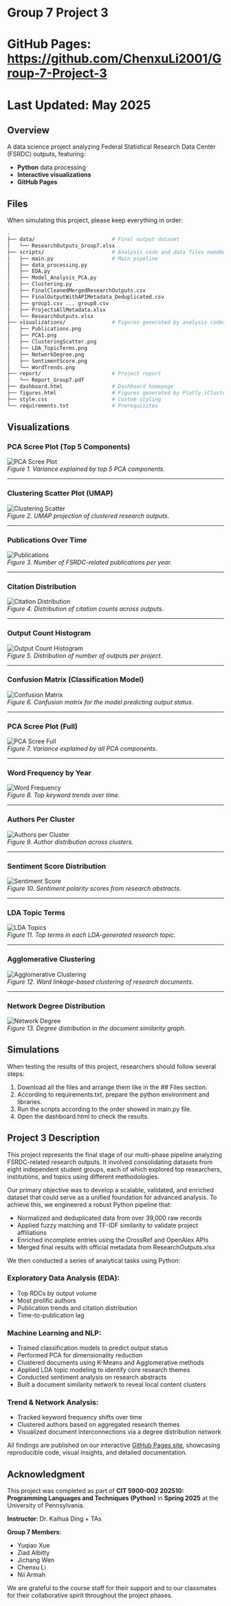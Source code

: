 # Group 7 Project 3
# GitHub Pages: https://github.com/ChenxuLi2001/Group-7-Project-3
# Last Updated: May 2025 

## Overview
A data science project analyzing Federal Statistical Research Data Center (FSRDC) outputs, featuring:  
- **Python** data processing
- **Interactive visualizations** 
- **GitHub Pages**

## Files

When simulating this project, please keep everything in order:

```bash
.  
├── data/                         # Final output dataset  
│   └── ResearchOutputs_Group7.xlsx  
├── scripts/                      # Analysis code and data files needed  
│   ├── main.py                   # Main pipeline  
│   ├── data_processing.py  
│   ├── EDA.py  
│   ├── Model_Analysis_PCA.py  
│   ├── Clustering.py  
│   ├── FinalCleanedMergedResearchOutputs.csv  
│   ├── FinalOutputWithAPIMetadata_Deduplicated.csv  
│   ├── group1.csv ... group8.csv  
│   ├── ProjectsAllMetadata.xlsx  
│   └── ResearchOutputs.xlsx  
├── visualizations/               # Figures generated by analysis codes  
│   ├── Publications.png  
│   ├── PCA1.png  
│   ├── ClusteringScatter.png  
│   ├── LDA_TopicTerms.png  
│   ├── NetworkDegree.png  
│   ├── SentimentScore.png  
│   └── WordTrends.png  
├── report/                       # Project report  
│   └── Report_Group7.pdf  
├── dashboard.html                # Dashboard homepage  
├── figures.html                  # Figures generated by Plotly (Clustering.py)  
├── style.css                     # Custom styling  
└── requirements.txt              # Prerequisites
```

## Visualizations

### PCA Scree Plot (Top 5 Components)  
![PCA Scree Plot](visualizations/Picture1.png)  
*Figure 1. Variance explained by top 5 PCA components.*

---

### Clustering Scatter Plot (UMAP)  
![Clustering Scatter](visualizations/Picture2.png)  
*Figure 2. UMAP projection of clustered research outputs.*

---

### Publications Over Time  
![Publications](visualizations/Picture3.png)  
*Figure 3. Number of FSRDC-related publications per year.*

---

### Citation Distribution  
![Citation Distribution](visualizations/Picture4.png)  
*Figure 4. Distribution of citation counts across outputs.*

---

### Output Count Histogram  
![Output Count Histogram](visualizations/Picture5.png)  
*Figure 5. Distribution of number of outputs per project.*

---

### Confusion Matrix (Classification Model)  
![Confusion Matrix](visualizations/Picture6.png)  
*Figure 6. Confusion matrix for the model predicting output status.*

---

### PCA Scree Plot (Full)  
![PCA Scree Full](visualizations/Picture7.png)  
*Figure 7. Variance explained by all PCA components.*

---

### Word Frequency by Year  
![Word Frequency](visualizations/Picture13.png)  
*Figure 8. Top keyword trends over time.*

---

### Authors Per Cluster  
![Authors per Cluster](visualizations/Picture12.png)  
*Figure 9. Author distribution across clusters.*

---

### Sentiment Score Distribution  
![Sentiment Score](visualizations/Picture11.png)  
*Figure 10. Sentiment polarity scores from research abstracts.*

---

### LDA Topic Terms  
![LDA Topics](visualizations/Picture10.png)  
*Figure 11. Top terms in each LDA-generated research topic.*

---

### Agglomerative Clustering  
![Agglomerative Clustering](visualizations/Picture9.png)  
*Figure 12. Ward linkage-based clustering of research documents.*

---

### Network Degree Distribution  
![Network Degree](visualizations/Picture8.png)  
*Figure 13. Degree distribution in the document similarity graph.*

## Simulations
When testing the results of this project, researchers should follow several steps:
1. Download all the files and arrange them like in the ## Files section.
2. According to requirements.txt, prepare the python environment and libraries.
3. Run the scripts according to the order showed in main.py file.
4. Open the dashboard.html to check the results.

## Project 3 Description

This project represents the final stage of our multi-phase pipeline analyzing FSRDC-related research outputs. It involved consolidating datasets from eight independent student groups, each of which explored top researchers, institutions, and topics using different methodologies.

Our primary objective was to develop a scalable, validated, and enriched dataset that could serve as a unified foundation for advanced analysis. To achieve this, we engineered a robust Python pipeline that:

- Normalized and deduplicated data from over 39,000 raw records
- Applied fuzzy matching and TF-IDF similarity to validate project affiliations
- Enriched incomplete entries using the CrossRef and OpenAlex APIs
- Merged final results with official metadata from ResearchOutputs.xlsx

We then conducted a series of analytical tasks using Python:

### Exploratory Data Analysis (EDA):
- Top RDCs by output volume
- Most prolific authors
- Publication trends and citation distribution
- Time-to-publication lag

### Machine Learning and NLP:
- Trained classification models to predict output status
- Performed PCA for dimensionality reduction
- Clustered documents using K-Means and Agglomerative methods
- Applied LDA topic modeling to identify core research themes
- Conducted sentiment analysis on research abstracts
- Built a document similarity network to reveal local content clusters

### Trend & Network Analysis:
- Tracked keyword frequency shifts over time
- Clustered authors based on aggregated research themes
- Visualized document interconnections via a degree distribution network

All findings are published on our interactive [GitHub Pages site](https://chenxuli2001.github.io/Group-7-Project-3/), showcasing reproducible code, visual insights, and detailed documentation.

## Acknowledgment

This project was completed as part of **CIT 5900-002 202510: Programming Languages and Techniques (Python)** in **Spring 2025** at the University of Pennsylvania.

**Instructor**: Dr. Kaihua Ding + TAs

**Group 7 Members**:
- Yuqiao Xue  
- Ziad Albitty  
- Jichang Wen  
- Chenxu Li  
- Nii Armah  

We are grateful to the course staff for their support and to our classmates for their collaborative spirit throughout the project phases.
